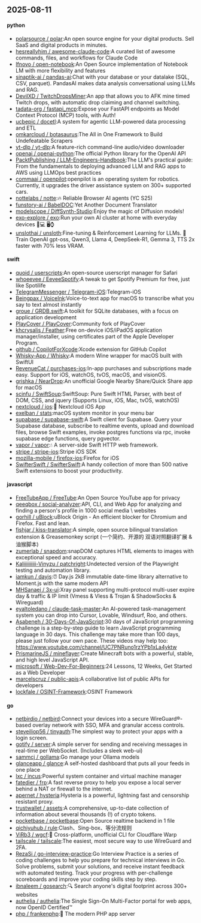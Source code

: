 ## 2025-08-11

#### python
* [polarsource / polar](https://github.com/polarsource/polar):An open source engine for your digital products. Sell SaaS and digital products in minutes.
* [hesreallyhim / awesome-claude-code](https://github.com/hesreallyhim/awesome-claude-code):A curated list of awesome commands, files, and workflows for Claude Code
* [lfnovo / open-notebook](https://github.com/lfnovo/open-notebook):An Open Source implementation of Notebook LM with more flexibility and features
* [sinaptik-ai / pandas-ai](https://github.com/sinaptik-ai/pandas-ai):Chat with your database or your datalake (SQL, CSV, parquet). PandasAI makes data analysis conversational using LLMs and RAG.
* [DevilXD / TwitchDropsMiner](https://github.com/DevilXD/TwitchDropsMiner):An app that allows you to AFK mine timed Twitch drops, with automatic drop claiming and channel switching.
* [tadata-org / fastapi_mcp](https://github.com/tadata-org/fastapi_mcp):Expose your FastAPI endpoints as Model Context Protocol (MCP) tools, with Auth!
* [ucbepic / docetl](https://github.com/ucbepic/docetl):A system for agentic LLM-powered data processing and ETL
* [omkarcloud / botasaurus](https://github.com/omkarcloud/botasaurus):The All in One Framework to Build Undefeatable Scrapers
* [yt-dlp / yt-dlp](https://github.com/yt-dlp/yt-dlp):A feature-rich command-line audio/video downloader
* [openai / openai-python](https://github.com/openai/openai-python):The official Python library for the OpenAI API
* [PacktPublishing / LLM-Engineers-Handbook](https://github.com/PacktPublishing/LLM-Engineers-Handbook):The LLM's practical guide: From the fundamentals to deploying advanced LLM and RAG apps to AWS using LLMOps best practices
* [commaai / openpilot](https://github.com/commaai/openpilot):openpilot is an operating system for robotics. Currently, it upgrades the driver assistance system on 300+ supported cars.
* [nottelabs / notte](https://github.com/nottelabs/notte):🔥 Reliable Browser AI agents (YC S25)
* [funstory-ai / BabelDOC](https://github.com/funstory-ai/BabelDOC):Yet Another Document Translator
* [modelscope / DiffSynth-Studio](https://github.com/modelscope/DiffSynth-Studio):Enjoy the magic of Diffusion models!
* [exo-explore / exo](https://github.com/exo-explore/exo):Run your own AI cluster at home with everyday devices 📱💻 🖥️⌚
* [unslothai / unsloth](https://github.com/unslothai/unsloth):Fine-tuning & Reinforcement Learning for LLMs. 🦥 Train OpenAI gpt-oss, Qwen3, Llama 4, DeepSeek-R1, Gemma 3, TTS 2x faster with 70% less VRAM.

#### swift
* [quoid / userscripts](https://github.com/quoid/userscripts):An open-source userscript manager for Safari
* [whoeevee / EeveeSpotify](https://github.com/whoeevee/EeveeSpotify):A tweak to get Spotify Premium for free, just like Spotilife
* [TelegramMessenger / Telegram-iOS](https://github.com/TelegramMessenger/Telegram-iOS):Telegram-iOS
* [Beingpax / VoiceInk](https://github.com/Beingpax/VoiceInk):Voice-to-text app for macOS to transcribe what you say to text almost instantly
* [groue / GRDB.swift](https://github.com/groue/GRDB.swift):A toolkit for SQLite databases, with a focus on application development
* [PlayCover / PlayCover](https://github.com/PlayCover/PlayCover):Community fork of PlayCover
* [khcrysalis / Feather](https://github.com/khcrysalis/Feather):Free on-device iOS/iPadOS application manager/installer, using certificates part of the Apple Developer Program.
* [github / CopilotForXcode](https://github.com/github/CopilotForXcode):Xcode extension for GitHub Copilot
* [Whisky-App / Whisky](https://github.com/Whisky-App/Whisky):A modern Wine wrapper for macOS built with SwiftUI
* [RevenueCat / purchases-ios](https://github.com/RevenueCat/purchases-ios):In-app purchases and subscriptions made easy. Support for iOS, watchOS, tvOS, macOS, and visionOS.
* [grishka / NearDrop](https://github.com/grishka/NearDrop):An unofficial Google Nearby Share/Quick Share app for macOS
* [scinfu / SwiftSoup](https://github.com/scinfu/SwiftSoup):SwiftSoup: Pure Swift HTML Parser, with best of DOM, CSS, and jquery (Supports Linux, iOS, Mac, tvOS, watchOS)
* [nextcloud / ios](https://github.com/nextcloud/ios):📱 Nextcloud iOS App
* [exelban / stats](https://github.com/exelban/stats):macOS system monitor in your menu bar
* [supabase / supabase-swift](https://github.com/supabase/supabase-swift):A Swift client for Supabase. Query your Supabase database, subscribe to realtime events, upload and download files, browse Swift examples, invoke postgres functions via rpc, invoke supabase edge functions, query pgvector.
* [vapor / vapor](https://github.com/vapor/vapor):💧 A server-side Swift HTTP web framework.
* [stripe / stripe-ios](https://github.com/stripe/stripe-ios):Stripe iOS SDK
* [mozilla-mobile / firefox-ios](https://github.com/mozilla-mobile/firefox-ios):Firefox for iOS
* [SwifterSwift / SwifterSwift](https://github.com/SwifterSwift/SwifterSwift):A handy collection of more than 500 native Swift extensions to boost your productivity.

#### javascript
* [FreeTubeApp / FreeTube](https://github.com/FreeTubeApp/FreeTube):An Open Source YouTube app for privacy
* [qeeqbox / social-analyzer](https://github.com/qeeqbox/social-analyzer):API, CLI, and Web App for analyzing and finding a person's profile in 1000 social media \ websites
* [gorhill / uBlock](https://github.com/gorhill/uBlock):uBlock Origin - An efficient blocker for Chromium and Firefox. Fast and lean.
* [fishjar / kiss-translator](https://github.com/fishjar/kiss-translator):A simple, open source bilingual translation extension & Greasemonkey script (一个简约、开源的 双语对照翻译扩展 & 油猴脚本)
* [zumerlab / snapdom](https://github.com/zumerlab/snapdom):snapDOM captures HTML elements to images with exceptional speed and accuracy.
* [Kaliiiiiiiiii-Vinyzu / patchright](https://github.com/Kaliiiiiiiiii-Vinyzu/patchright):Undetected version of the Playwright testing and automation library.
* [iamkun / dayjs](https://github.com/iamkun/dayjs):⏰ Day.js 2kB immutable date-time library alternative to Moment.js with the same modern API
* [MHSanaei / 3x-ui](https://github.com/MHSanaei/3x-ui):Xray panel supporting multi-protocol multi-user expire day & traffic & IP limit (Vmess & Vless & Trojan & ShadowSocks & Wireguard)
* [eyaltoledano / claude-task-master](https://github.com/eyaltoledano/claude-task-master):An AI-powered task-management system you can drop into Cursor, Lovable, Windsurf, Roo, and others.
* [Asabeneh / 30-Days-Of-JavaScript](https://github.com/Asabeneh/30-Days-Of-JavaScript):30 days of JavaScript programming challenge is a step-by-step guide to learn JavaScript programming language in 30 days. This challenge may take more than 100 days, please just follow your own pace. These videos may help too: https://www.youtube.com/channel/UC7PNRuno1rzYPb1xLa4yktw
* [PrismarineJS / mineflayer](https://github.com/PrismarineJS/mineflayer):Create Minecraft bots with a powerful, stable, and high level JavaScript API.
* [microsoft / Web-Dev-For-Beginners](https://github.com/microsoft/Web-Dev-For-Beginners):24 Lessons, 12 Weeks, Get Started as a Web Developer
* [marcelscruz / public-apis](https://github.com/marcelscruz/public-apis):A collaborative list of public APIs for developers
* [lockfale / OSINT-Framework](https://github.com/lockfale/OSINT-Framework):OSINT Framework

#### go
* [netbirdio / netbird](https://github.com/netbirdio/netbird):Connect your devices into a secure WireGuard®-based overlay network with SSO, MFA and granular access controls.
* [steveiliop56 / tinyauth](https://github.com/steveiliop56/tinyauth):The simplest way to protect your apps with a login screen.
* [gotify / server](https://github.com/gotify/server):A simple server for sending and receiving messages in real-time per WebSocket. (Includes a sleek web-ui)
* [sammcj / gollama](https://github.com/sammcj/gollama):Go manage your Ollama models
* [glanceapp / glance](https://github.com/glanceapp/glance):A self-hosted dashboard that puts all your feeds in one place
* [lxc / incus](https://github.com/lxc/incus):Powerful system container and virtual machine manager
* [fatedier / frp](https://github.com/fatedier/frp):A fast reverse proxy to help you expose a local server behind a NAT or firewall to the internet.
* [apernet / hysteria](https://github.com/apernet/hysteria):Hysteria is a powerful, lightning fast and censorship resistant proxy.
* [trustwallet / assets](https://github.com/trustwallet/assets):A comprehensive, up-to-date collection of information about several thousands (!) of crypto tokens.
* [pocketbase / pocketbase](https://github.com/pocketbase/pocketbase):Open Source realtime backend in 1 file
* [qichiyuhub / rule](https://github.com/qichiyuhub/rule):Clash、Sing-box、等分流规则
* [ViRb3 / wgcf](https://github.com/ViRb3/wgcf):🚤 Cross-platform, unofficial CLI for Cloudflare Warp
* [tailscale / tailscale](https://github.com/tailscale/tailscale):The easiest, most secure way to use WireGuard and 2FA.
* [RezaSi / go-interview-practice](https://github.com/RezaSi/go-interview-practice):Go Interview Practice is a series of coding challenges to help you prepare for technical interviews in Go. Solve problems, submit your solutions, and receive instant feedback with automated testing. Track your progress with per-challenge scoreboards and improve your coding skills step by step.
* [ibnaleem / gosearch](https://github.com/ibnaleem/gosearch):🔍 Search anyone's digital footprint across 300+ websites
* [authelia / authelia](https://github.com/authelia/authelia):The Single Sign-On Multi-Factor portal for web apps, now OpenID Certified™
* [php / frankenphp](https://github.com/php/frankenphp):🧟 The modern PHP app server
